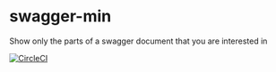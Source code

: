 # swagger-min
Show only the parts of a swagger document that you are interested in

[![CircleCI](https://circleci.com/gh/kjjuno/swagger-min.svg?style=svg)](https://circleci.com/gh/kjjuno/swagger-min)
